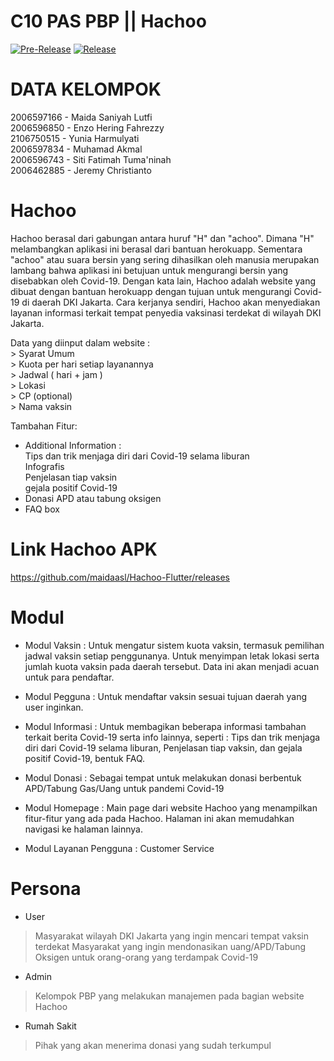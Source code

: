 # C10 PAS PBP || Hachoo

[![Pre-Release](https://github.com/maidaasl/Hachoo-Flutter/actions/workflows/pre-release.yml/badge.svg)](https://github.com/maidaasl/Hachoo-Flutter/actions/workflows/pre-release.yml)
[![Release](https://github.com/maidaasl/Hachoo-Flutter/actions/workflows/release.yml/badge.svg)](https://github.com/maidaasl/Hachoo-Flutter/actions/workflows/release.yml)

# DATA KELOMPOK 
2006597166 - Maida Saniyah Lutfi  
2006596850 - Enzo Hering Fahrezzy  
2106750515 - Yunia Harmulyati  
2006597834 - Muhamad Akmal  
2006596743 - Siti Fatimah Tuma'ninah  
2006462885 - Jeremy Christianto  

# Hachoo
Hachoo berasal dari gabungan antara huruf "H" dan "achoo". Dimana "H" melambangkan aplikasi ini berasal dari bantuan herokuapp. Sementara "achoo" atau suara bersin yang sering dihasilkan oleh manusia merupakan lambang bahwa aplikasi ini betujuan untuk mengurangi bersin yang disebabkan oleh Covid-19. Dengan kata lain, Hachoo adalah website yang dibuat dengan bantuan herokuapp dengan tujuan untuk mengurangi Covid-19 di daerah DKI Jakarta. Cara kerjanya sendiri, Hachoo akan menyediakan layanan informasi terkait tempat penyedia vaksinasi terdekat di wilayah DKI Jakarta.   

Data yang diinput dalam website :  
    > Syarat Umum  
    > Kuota per hari setiap layanannya  
    > Jadwal ( hari + jam )  
    > Lokasi  
    > CP (optional)  
    > Nama vaksin  

Tambahan Fitur:  
- Additional Information :  
    Tips dan trik menjaga diri dari Covid-19 selama liburan  
    Infografis  
    Penjelasan tiap vaksin  
    gejala positif Covid-19  
- Donasi APD atau tabung oksigen  
- FAQ box  


# Link Hachoo APK
https://github.com/maidaasl/Hachoo-Flutter/releases

# Modul
- Modul Vaksin :
Untuk mengatur sistem kuota vaksin, termasuk pemilihan jadwal vaksin setiap penggunanya. Untuk menyimpan letak lokasi serta jumlah kuota vaksin pada daerah tersebut. Data ini akan menjadi acuan untuk para pendaftar.

- Modul Pegguna :
Untuk mendaftar vaksin sesuai tujuan daerah yang user inginkan.

- Modul Informasi :
Untuk membagikan beberapa informasi tambahan terkait berita Covid-19 serta info lainnya, seperti : Tips dan trik menjaga diri dari Covid-19 selama liburan, Penjelasan tiap vaksin, dan gejala positif Covid-19, bentuk FAQ.

- Modul Donasi :
Sebagai tempat untuk melakukan donasi berbentuk APD/Tabung Gas/Uang untuk pandemi Covid-19

- Modul Homepage :
Main page dari website Hachoo yang menampilkan fitur-fitur yang ada pada Hachoo. Halaman ini akan memudahkan navigasi ke halaman lainnya.

- Modul Layanan Pengguna :
Customer Service


# Persona
- User 
> Masyarakat wilayah DKI Jakarta yang ingin mencari tempat vaksin terdekat
> Masyarakat yang ingin mendonasikan uang/APD/Tabung Oksigen untuk orang-orang yang terdampak Covid-19 

- Admin
> Kelompok PBP yang melakukan manajemen pada bagian website Hachoo

- Rumah Sakit
> Pihak yang akan menerima donasi yang sudah terkumpul